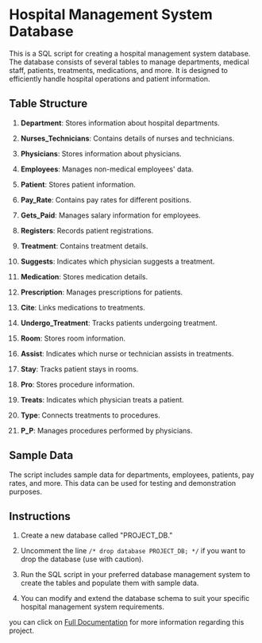 # Hospital Management System Database

This is a SQL script for creating a hospital management system database. The database consists of several tables to manage departments, medical staff, patients, treatments, medications, and more. It is designed to efficiently handle hospital operations and patient information.

## Table Structure

1. **Department**: Stores information about hospital departments.

2. **Nurses_Technicians**: Contains details of nurses and technicians.

3. **Physicians**: Stores information about physicians.

4. **Employees**: Manages non-medical employees' data.

5. **Patient**: Stores patient information.

6. **Pay_Rate**: Contains pay rates for different positions.

7. **Gets_Paid**: Manages salary information for employees.

8. **Registers**: Records patient registrations.

9. **Treatment**: Contains treatment details.

10. **Suggests**: Indicates which physician suggests a treatment.

11. **Medication**: Stores medication details.

12. **Prescription**: Manages prescriptions for patients.

13. **Cite**: Links medications to treatments.

14. **Undergo_Treatment**: Tracks patients undergoing treatment.

15. **Room**: Stores room information.

16. **Assist**: Indicates which nurse or technician assists in treatments.

17. **Stay**: Tracks patient stays in rooms.

18. **Pro**: Stores procedure information.

19. **Treats**: Indicates which physician treats a patient.

20. **Type**: Connects treatments to procedures.

21. **P_P**: Manages procedures performed by physicians.

## Sample Data

The script includes sample data for departments, employees, patients, pay rates, and more. This data can be used for testing and demonstration purposes.

## Instructions

1. Create a new database called "PROJECT_DB."

2. Uncomment the line `/* drop database PROJECT_DB; */` if you want to drop the database (use with caution).

3. Run the SQL script in your preferred database management system to create the tables and populate them with sample data.

4. You can modify and extend the database schema to suit your specific hospital management system requirements.

you can click on [Full Documentation](https://github.com/nilix-ba/Hospital-database-design/blob/main/Hospital%20database.pdf) for more information regarding this project.
